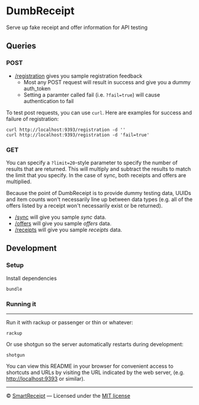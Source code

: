 DumbReceipt
===========

Serve up fake receipt and offer information for API testing

Queries
-------

### POST

* [/registration](/registration) gives you sample registration feedback
  * Most any POST request will result in success and give you a dummy
    auth_token
  * Setting a paramter called fail (i.e. `?fail=true`) will cause
    authentication to fail

To test post requests, you can use `curl`. Here are examples for success and
failure of registration:

    curl http://localhost:9393/registration -d ''
    curl http://localhost:9393/registration -d 'fail=true'

### GET

You can specify a `?limit=20`-style parameter to specify the number of results
that are returned. This will multiply and subtract the results to match the
limit that you specify. In the case of sync, both receipts and offers are
multiplied.

Because the point of DumbReceipt is to provide dummy testing data,
UUIDs and item counts won't necessarily line up between data types (e.g. all of
the offers listed by a receipt won't necessarily exist or be returned).

* [/sync](/sync) will give you sample _sync_ data.
* [/offers](/offers) will give you sample _offers_ data.
* [/receipts](/receipts) will give you sample _receipts_ data.

Development
-----------

### Setup

Install dependencies

    bundle

### Running it
----------

Run it with rackup or passenger or thin or whatever:

    rackup

Or use shotgun so the server automatically restarts during development:

    shotgun

You can view this README in your browser for convenient access to shortcuts and
URLs by visiting the URL indicated by the web server, (e.g.
[http://localhost:9393](http://localhost:9393) or similar).

---

© [SmartReceipt](http://receipt.com) — Licensed under the [MIT license](http://opensource.org/licenses/MIT)
